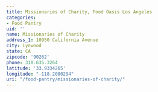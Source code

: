 ```yaml
---
title: Missionaries of Charity, Food Oasis Los Angeles
categories:
- Food Pantry
uid: ''
name: Missionaries of Charity
address_1: 10950 California Avenue
city: Lynwood
state: CA
zipcode: '90262'
phone: 310.635.3264
latitude: '33.9334265'
longitude: "-118.2080294"
uri: "/food-pantry/missionaries-of-charity/"
---
```


